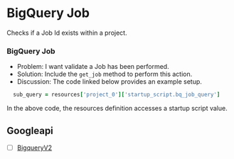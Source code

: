# BigQuery Job 

Checks if a Job Id exists within a project.

### BigQuery Job

* Problem: I want validate a Job has been performed.
* Solution: Include the `get_job` method to perform this action.
* Discussion: The code linked below provides an example setup.

```ruby
  sub_query = resources['project_0']['startup_script.bq_job_query']
```

In the above code, the resources definition accesses a startup script value.

## Googleapi 

-[ ] [BigqueryV2](https://googleapis.dev/ruby/google-api-client/latest/Google/Apis/BigqueryV2.html) 

